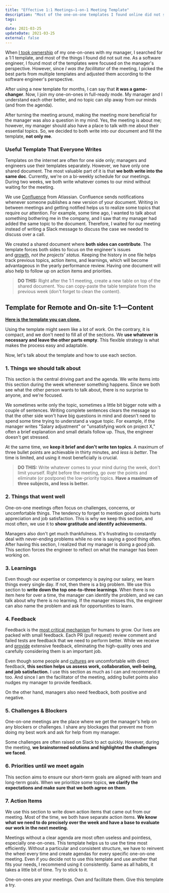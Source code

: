 ```yaml
---
title: "Effective 1:1 Meetings—1-on-1 Meeting Template"
description: "Most of the one-on-one templates I found online did not suit me and were not effective. I picked the best parts adjusted them according to the software engineer's perspective."
tags:
  -
date: 2021-03-25
updateDate: 2021-03-25
external: false
---
```


When [I took ownership](/effective-1-on-1-meetings-own-your-one-on-one-meeting/) of my one-on-ones with my manager, I searched for a 1:1 template, and most of the things I found did not suit me. As a software engineer, I found most of the templates were focused on the manager's perspective. However, since _I was the facilitator_ of the meeting, I picked the best parts from multiple templates and adjusted them according to the software engineer's perspective.

After using a new template for months, I can say that **it was a game-changer**. Now, I join my one-on-ones in full-ready mode. My manager and I understand each other better, and no topic can slip away from our minds (and from the agenda).

After turning the meeting around, making the meeting more beneficial for the manager was also a question in my mind. Yes, the meeting is about me; however, my manager should also have a place to talk with me about their essential topics. So, we decided to both write into our document and fill the template, **not only me**.

### Useful Template That Everyone Writes

Templates on the internet are often for one side only; managers and engineers use their templates separately. However, we have only one shared document. The most valuable part of it is that **we both write into the same doc**. Currently, we're on a bi-weekly schedule for our meetings. During two weeks, we both write whatever comes to our mind without waiting for the meeting.

We use [Confluence](https://www.atlassian.com/software/confluence/) from Atlassian. Confluence sends notifications whenever someone publishes a new version of your document. Writing in between meetings and getting notified helps us to realize some topics that require our attention. For example, some time ago, I wanted to talk about something bothering me in the company, and I saw that my manager had added the same topic to the document. Therefore, I waited for our meeting instead of writing a Slack message to discuss the case we needed to discuss over a call.

We created a shared document where **both sides can contribute**. The template forces both sides to focus on the engineer's issues and [growth](/growth-with-systematic-bliss/), _not the projects' status_. Keeping the history in one file helps track previous topics, action items, and learnings, which will become advantageous in the yearly performance review. Having one document will also help to follow up on action items and priorities.

> **DO THIS:** Right after the 1:1 meeting, create a new table on top of the shared document. You can copy-paste the table template from the previous week (don't forget to clean the content).

## Template for Remote and On-site 1:1—Content

**[Here is the template you can clone.](https://docs.google.com/document/d/14VBkEvAiaolkW4coqanY6i5NtFSimxNY5EBXtgH4trY/)**

Using the template might seem like a lot of work. On the contrary, it is compact, and we don't need to fill all of the sections. We **use whatever is necessary and leave the other parts empty**. This flexible strategy is what makes the process easy and adaptable.

Now, let's talk about the template and how to use each section.

### 1. Things we should talk about

This section is the central driving part and the agenda. We write items into this section during the week whenever something happens. Since we both see what the other person wants to talk about, there is no surprise to anyone, and we're focused.

We sometimes write only the topic, sometimes a little bit bigger note with a couple of sentences. Writing complete sentences clears the message so that the other side won't have big questions in mind and doesn't need to spend some time trying to understand a vague topic. For example, if the manager writes "Salary adjustment" or "unsatisfying work on project X," often a brief explanation and small details follow up. Thus, the engineer doesn't get stressed.

At the same time, we **keep it brief and don't write ten topics**. A maximum of three bullet points are achievable in thirty minutes, and _less is better_. The time is limited, and using it most beneficially is crucial.

> **DO THIS:** Write whatever comes to your mind during the week, don't limit yourself. Right before the meeting, go over the points and eliminate (or postpone) the low-priority topics. **Have a maximum of three subjects, and less is better.**

### 2. Things that went well

One-on-one meetings often focus on challenges, concerns, or uncomfortable things. The tendency to forget to mention good points hurts appreciation and job satisfaction. This is why we keep this section, and most often, we use it to **show gratitude and identify achievements.**

Managers also don't get much thankfulness. It's frustrating to constantly deal with never-ending problems while no one is saying a good thing often. After having this section, I realized that my manager is doing a good job. This section forces the engineer to reflect on what the manager has been working on.

### 3. Learnings

Even though our expertise or competency is paying our salary, we learn things every single day. If not, then there is a big problem. We use this section to **write down the top one-to-three learnings**. When there is no item here for over a time, the manager can identify the problem, and we can talk about why there is no learning. If the manager misses this, the engineer can also name the problem and ask for opportunities to learn.

### 4. Feedback

Feedback is the [most critical mechanism](/importance-of-the-feedback/) for humans to grow. Our lives are packed with small feedback. Each PR (pull request) review comment and failed tests are feedback that we need to perform better. While we receive and [provide](/14-lessons-i-learned-in-10-years/) extensive feedback, eliminating the high-quality ones and carefully considering them is an important job.

Even though some people and [cultures](/books/high-productivity-and-clear-communication-in-different-cultures/) are uncomfortable with direct feedback, **this section helps us assess work, collaboration, well-being, and job satisfaction.** I use this section as much as I can and recommend it too. And since I am the facilitator of the meeting, adding bullet points also nudges my manager to provide feedback.

On the other hand, managers also need feedback, both positive and negative.

### 5. Challenges & Blockers

One-on-one meetings are the place where we get the manager's help on any blockers or challenges. I share any blockages that prevent me from doing my best work and ask for help from my manager.

Some challenges are often raised on Slack to act quickly. However, during the meeting, **we brainstormed solutions and highlighted the challenges we faced**.

### 6. Priorities until we meet again

This section aims to ensure our short-term goals are aligned with team and long-term goals. When we prioritize some topics, **we clarify the expectations and make sure that we both agree on them**.

### 7. Action Items

We use this section to write down action items that came out from our meeting. Most of the time, we both have separate action items. **We know what we need to do precisely over the week and have a base to evaluate our work in the next meeting.**

Meetings without a clear agenda are most often useless and pointless, especially one-on-ones. This template helps us to use the time most efficiently. Without a particular and consistent structure, we have to reinvent the wheel every time and create agendas for every specific one-on-one meeting. Even if you decide not to use this template and use another that fits your needs, I recommend using it consistently. Same as all habits, it takes a little bit of time. Try to stick to it.

One-on-ones are your meetings. Own and facilitate them. Give this template a try.
